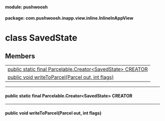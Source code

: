 
#### module: pushwoosh  

#### package: com.pushwoosh.inapp.view.inline.InlineInAppView  

# <a name="heading"></a>class SavedState  

## Members  

<table>
	<tr>
		<td><a href="#1a13d4a84a2072e507df5bd8c32f7b8797">public static final Parcelable.Creator&lt;SavedState&gt; CREATOR</a></td>
	</tr>
	<tr>
		<td><a href="#1a3ddba76b7294689d9161ce10909369a8">public void writeToParcel(Parcel out, int flags)</a></td>
	</tr>
</table>


----------  
  

#### <a name="1a13d4a84a2072e507df5bd8c32f7b8797"></a>public static final Parcelable.Creator&lt;SavedState&gt; CREATOR  


----------  
  

#### <a name="1a3ddba76b7294689d9161ce10909369a8"></a>public void writeToParcel(Parcel out, int flags)  
